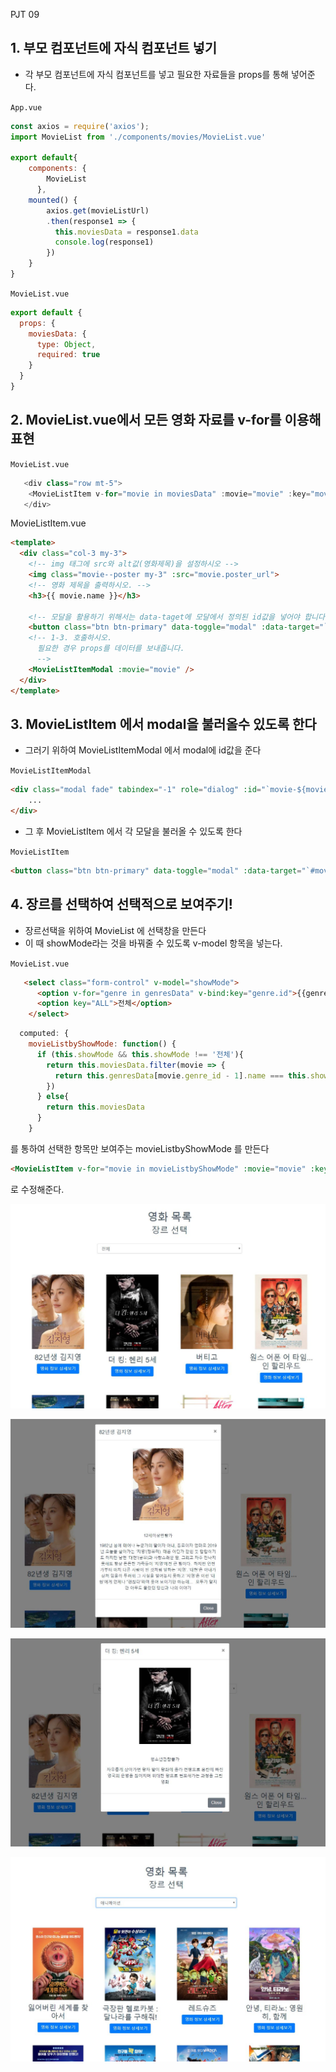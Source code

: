 PJT 09

## 1. 부모 컴포넌트에 자식 컴포넌트 넣기

- 각 부모 컴포넌트에 자식 컴포넌트를 넣고 필요한 자료들을 props를 통해 넣어준다.

`App.vue`

```js
const axios = require('axios');
import MovieList from './components/movies/MovieList.vue'

export default{
    components: {
        MovieList
      },
    mounted() {
        axios.get(movieListUrl)
        .then(response1 => {
          this.moviesData = response1.data
          console.log(response1)
        })
    }
}

```

`MovieList.vue`

```js
export default {
  props: {
    moviesData: {
      type: Object,
      required: true
    }
  }
}
```



## 2. MovieList.vue에서 모든 영화 자료를 v-for를 이용해 표현

`MovieList.vue`

```js
   <div class="row mt-5">
    <MovieListItem v-for="movie in moviesData" :movie="movie" :key="movie.id" />
   </div>
```

MovieListItem.vue

```html
<template>
  <div class="col-3 my-3">
    <!-- img 태그에 src와 alt값(영화제목)을 설정하시오 -->
    <img class="movie--poster my-3" :src="movie.poster_url">
    <!-- 영화 제목을 출력하시오. -->
    <h3>{{ movie.name }}</h3>
    
    <!-- 모달을 활용하기 위해서는 data-taget에 모달에서 정의된 id값을 넣어야 합니다. -->
    <button class="btn btn-primary" data-toggle="modal" :data-target="`#movie-${movie.id}`">영화 정보 상세보기</button>
    <!-- 1-3. 호출하시오.
      필요한 경우 props를 데이터를 보내줍니다.
      -->
    <MovieListItemModal :movie="movie" />
  </div>
</template>
```



## 3. MovieListItem 에서 modal을 불러올수 있도록 한다

- 그러기 위하여 MovieListItemModal 에서 modal에 id값을 준다

`MovieListItemModal`

```html
<div class="modal fade" tabindex="-1" role="dialog" :id="`movie-${movie.id}`">
    ...
</div>
```

- 그 후 MovieListItem 에서 각 모달을 불러올 수 있도록 한다

`MovieListItem `

```html
<button class="btn btn-primary" data-toggle="modal" :data-target="`#movie-${movie.id}`">
```



## 4. 장르를 선택하여 선택적으로 보여주기!

- 장르선택을 위하여 MovieList 에 선택창을 만든다
- 이 때 showMode라는 것을 바꿔줄 수 있도록 v-model 항목을 넣는다.

`MovieList.vue`

```html
   <select class="form-control" v-model="showMode">
      <option v-for="genre in genresData" v-bind:key="genre.id">{{genre.name}}</option>
      <option key="ALL">전체</option>
    </select>
```

```js
  computed: {
    movieListbyShowMode: function() {
      if (this.showMode && this.showMode !== '전체'){
        return this.moviesData.filter(movie => {
          return this.genresData[movie.genre_id - 1].name === this.showMode
        })
      } else{
        return this.moviesData
      }
    }
```

를 통하여 선택한 항목만 보여주는 movieListbyShowMode 를 만든다

```html
<MovieListItem v-for="movie in movieListbyShowMode" :movie="movie" :key="movie.id" />
```

로 수정해준다.

![1](1.JPG)

![2](2.JPG)

![3](3.JPG)

![4](4.JPG)